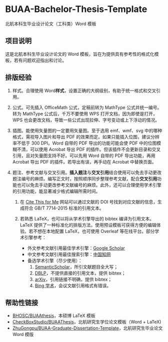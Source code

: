 # BUAA-Bachelor-Thesis-Template
北航本科生毕业设计论文（工科类）Word 模板

## 项目说明
这是北航本科生毕业设计论文的 Word 模板，旨在为提供具有参考性的格式化模板，若有问题欢迎指出和讨论。

## 排版经验
1. 样式。合理使用 Word**样式**，设置正确的大纲级别，有助于统一格式和交叉引用。

2. 公式。可先插入 OfficeMath 公式，定稿前转为 MathType 公式并统一编号。转为 MathType 公式后，千万不要使用 WPS 打开文档，因为即使是打开，WPS 也会更改文档，导致一些公式出现拉伸、字号变动或上下浮动的情况。

3. 插图。能使用矢量图的一定要用矢量图。至于选用 emf、wmf、svg 中的哪种格式，需视导入图片和导出 PDF 的效果而定。如果只能插入位图，建议分辨率不低于 300 DPI。Word 自带的 PDF 导出的功能可能会使 PDF 中的位图模糊不清，可以使用 Acrobat 导出 PDF 的插件。但该插件不会更新目录和交叉引用，且对矢量图支持不好。可以先用 Word 自带的 PDF 导出功能，再用 Acrobat 导出 PDF 的插件。若导出有误，再手动在 Acrobat 中替换页面。

4. 题注、参考文献与交叉引用。**插入题注**与**交叉引用**结合使用可以免去手动更改题注编号的麻烦。编写正文时，按照顺序同步整理参考文献，配合**交叉引用**功能也可以免去手动更改参考文献编号的麻烦。此外，还可以合理使用学术引擎的引用功能，能显著减少格式编辑所需时间。
   
   1. 在 [Cite This for Me](https://www.citethisforme.com/) 网站可以通过文献的 DOI 号找到对应文献的信息，生成符合 GB/T 7714-2015 标准的引用文本。
   
   2. 若熟悉 LaTeX，也可以将从学术引擎导出的 bibtex 编译为引用文本。LaTeX 提供了一种标准化的排版方法，使用预设模板可获得方便的编辑体验。若不想在本地配置 LaTeX，也可使用 Overleaf 等在线平台。部分学术引擎参考：
      
      - 外文参考文献引用最佳学术引擎：[Google Scholar](https://scholar.google.com)
      - 中文参考文献引用最佳搜索引擎：[中国知网](https://cnki.net)
      - 备选学术引擎（尽少使用）：
        1. [SemanticScholar](https://www.semanticscholar.org/)，所引文献题目全大写；
        2. [DBLP](https://dblp.uni-trier.de/)，不提供直接的引用文本，提供 bibtex；
        3. [arXiv](https://arxiv.org/)，引用链接不明确，提供 bibtex；
        4. [Bing 学术](https://cn.bing.com/academic/)，会议文献引用格式有错误。

## 帮助性链接
- [BHOSC/BUAAthesis](https://github.com/BHOSC/BUAAthesis)，本硕博 LaTeX 模板
- [CheckBoxStudio/BUAAThesis](https://github.com/CheckBoxStudio/BUAAThesis)，北航研究生学位论文模板（Word + LaTeX)
- [ZhuGongpu/BUAA-Graduate-Dissertation-Template](https://github.com/ZhuGongpu/BUAA-Graduate-Dissertation-Template)，北航研究生毕业论文 Word 模版
